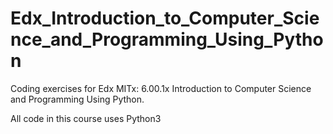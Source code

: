 # Edx_Introduction_to_Computer_Science_and_Programming_Using_Python

Coding exercises for Edx MITx: 6.00.1x Introduction to Computer Science and Programming Using Python.

All code in this course uses Python3
